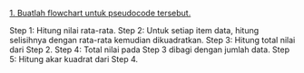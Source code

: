 [1. Buatlah flowchart untuk pseudocode tersebut.](/Modul/1.flowchartSD/flowchartSD.pdf)

 Step 1: Hitung nilai rata-rata.
 Step 2: Untuk setiap item data, hitung selisihnya dengan rata-rata kemudian dikuadratkan.
 Step 3: Hitung total nilai dari Step 2.
 Step 4: Total nilai pada Step 3 dibagi dengan jumlah data.
 Step 5: Hitung akar kuadrat dari Step 4.

